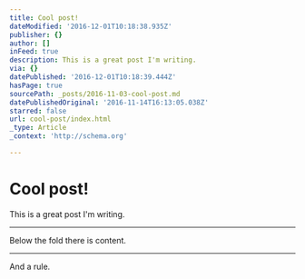 ```yaml
---
title: Cool post!
dateModified: '2016-12-01T10:18:38.935Z'
publisher: {}
author: []
inFeed: true
description: This is a great post I'm writing.
via: {}
datePublished: '2016-12-01T10:18:39.444Z'
hasPage: true
sourcePath: _posts/2016-11-03-cool-post.md
datePublishedOriginal: '2016-11-14T16:13:05.038Z'
starred: false
url: cool-post/index.html
_type: Article
_context: 'http://schema.org'

---
```

# Cool post!

This is a great post I'm writing.

---

Below the fold there is content.

---

And a rule.
